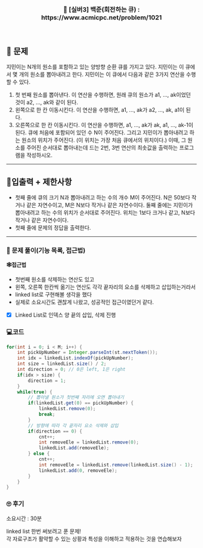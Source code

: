 <h3 align="center"> 
    📢  [실버3] 백준(회전하는 큐) : https://www.acmicpc.net/problem/1021
</h3>

<br>

## 🚀 문제

지민이는 N개의 원소를 포함하고 있는 양방향 순환 큐를 가지고 있다. 지민이는 이 큐에서 몇 개의 원소를 뽑아내려고 한다.
지민이는 이 큐에서 다음과 같은 3가지 연산을 수행할 수 있다.

1. 첫 번째 원소를 뽑아낸다. 이 연산을 수행하면, 원래 큐의 원소가 a1, ..., ak이었던 것이 a2, ..., ak와 같이 된다.
2. 왼쪽으로 한 칸 이동시킨다. 이 연산을 수행하면, a1, ..., ak가 a2, ..., ak, a1이 된다.
3. 오른쪽으로 한 칸 이동시킨다. 이 연산을 수행하면, a1, ..., ak가 ak, a1, ..., ak-1이 된다.
큐에 처음에 포함되어 있던 수 N이 주어진다. 그리고 지민이가 뽑아내려고 하는 원소의 위치가 주어진다. (이 위치는 가장 처음 큐에서의 위치이다.) 이때, 그 원소를 주어진 순서대로 뽑아내는데 드는 2번, 3번 연산의 최솟값을 출력하는 프로그램을 작성하시오.

---

## 🚦입출력 + 제한사항

- 첫째 줄에 큐의 크기 N과 뽑아내려고 하는 수의 개수 M이 주어진다. N은 50보다 작거나 같은 자연수이고, M은 N보다 작거나 같은 자연수이다. 둘째 줄에는 지민이가 뽑아내려고 하는 수의 위치가 순서대로 주어진다. 위치는 1보다 크거나 같고, N보다 작거나 같은 자연수이다.
- 첫째 줄에 문제의 정답을 출력한다.

---

### 📜 문제 풀이(기능 목록, 접근법)
**🕸접근법**
- 첫번째 원소를 삭제하는 연산도 있고
- 왼쪽, 오른쪽 한칸씩 옮기는 연산도 각각 끝자리의 요소를 삭제하고 삽입하는거라서
- linked list로 구현해볼 생각을 했다
- 실제로 소요시간도 괜찮게 나왔고, 성공적인 접근이였던거 같다.

- [x] Linked List로 인덱스 양 끝의 삽입, 삭제 진행

### 💻코드

```java
for(int i = 0; i < M; i++) {
	int pickUpNumber = Integer.parseInt(st.nextToken());
	int idx = linkedList.indexOf(pickUpNumber);
	int size = linkedList.size() / 2;
	int direction = 0; // 0은 left, 1은 right
	if(idx > size) {
		direction = 1;
	}
	while(true) {
		// 뽑아낼 원소가 첫번째 자리에 오면 뽑아내기
		if(linkedList.get(0) == pickUpNumber) {
			linkedList.remove(0);
			break;
		}
		// 방향에 따라 각 끝자리 요소 삭제와 삽입
		if(direction == 0) {
			cnt++;
			int removeEle = linkedList.remove(0);
			linkedList.add(removeEle);
		} else {
			cnt++;
			int removeEle = linkedList.remove(linkedList.size() - 1);
			linkedList.add(0, removeEle);
		}
	}
}
```

### 🙄 후기
소요시간 : 30분  <br>

linked list 한번 써보려고 푼 문제! <br>
각 자료구조가 활약할 수 있는 상황과 특성을 이해하고 적용하는 것을 연습해보자